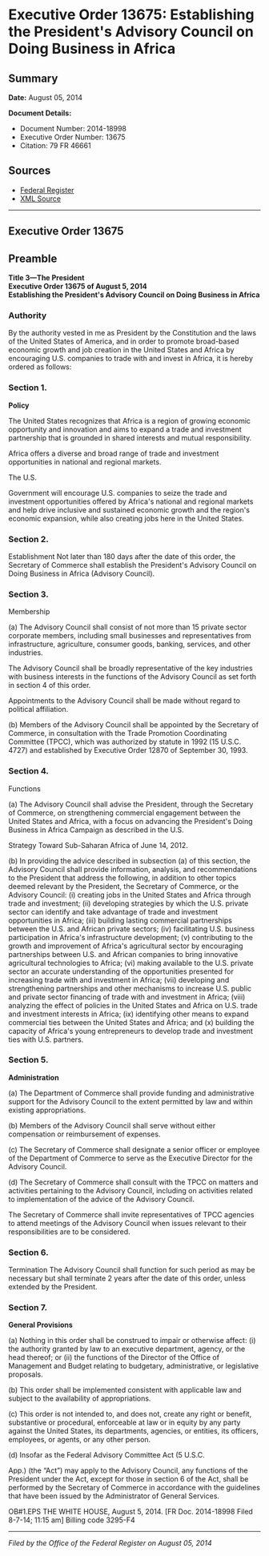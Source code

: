 # Executive Order 13675: Establishing the President's Advisory Council on Doing Business in Africa

## Summary

**Date:** August 05, 2014

**Document Details:**
- Document Number: 2014-18998
- Executive Order Number: 13675
- Citation: 79 FR 46661

## Sources
- [Federal Register](https://www.federalregister.gov/documents/2014/08/08/2014-18998/establishing-the-presidents-advisory-council-on-doing-business-in-africa)
- [XML Source](https://www.federalregister.gov/documents/full_text/xml/2014/08/08/2014-18998.xml)

---

## Executive Order 13675

## Preamble

**Title 3—The President**  
**Executive Order 13675 of August 5, 2014**  
**Establishing the President's Advisory Council on Doing Business in Africa**

### Authority

By the authority vested in me as President by the Constitution and the laws of the United States of America, and in order to promote broad-based economic growth and job creation in the United States and Africa by encouraging U.S. companies to trade with and invest in Africa, it is hereby ordered as follows:
### Section 1.

**Policy**

The United States recognizes that Africa is a region of growing economic opportunity and innovation and aims to expand a trade and investment partnership that is grounded in shared interests and mutual responsibility.

Africa offers a diverse and broad range of trade and investment opportunities in national and regional markets.

The U.S.

Government will encourage U.S. companies to seize the trade and investment opportunities offered by Africa's national and regional markets and help drive inclusive and sustained economic growth and the region's economic expansion, while also creating jobs here in the United States.
### Section 2.

Establishment
Not later than 180 days after the date of this order, the Secretary of Commerce shall establish the President's Advisory Council on Doing Business in Africa (Advisory Council).
### Section 3.

Membership

(a) The Advisory Council shall consist of not more than 15 private sector corporate members, including small businesses and representatives from infrastructure, agriculture, consumer goods, banking, services, and other industries.

The Advisory Council shall be broadly representative of the key industries with business interests in the functions of the Advisory Council as set forth in section 4 of this order.

Appointments to the Advisory Council shall be made without regard to political affiliation.

(b) Members of the Advisory Council shall be appointed by the Secretary of Commerce, in consultation with the Trade Promotion Coordinating Committee (TPCC), which was authorized by statute in 1992 (15 U.S.C. 4727) and established by Executive Order 12870 of September 30, 1993.
### Section 4.

Functions

(a) The Advisory Council shall advise the President, through the Secretary of Commerce, on strengthening commercial engagement between the United States and Africa, with a focus on advancing the President's Doing Business in Africa Campaign as described in the U.S.

Strategy Toward Sub-Saharan Africa of June 14, 2012.

(b) In providing the advice described in subsection (a) of this section, the Advisory Council shall provide information, analysis, and recommendations to the President that address the following, in addition to other topics deemed relevant by the President, the Secretary of Commerce, or the Advisory Council:
    (i) creating jobs in the United States and Africa through trade and investment;
    (ii) developing strategies by which the U.S. private sector can identify and take advantage of trade and investment opportunities in Africa;
    (iii) building lasting commercial partnerships between the U.S. and African private sectors;
    (iv) facilitating U.S. business participation in Africa's infrastructure development;
    (v) contributing to the growth and improvement of Africa's agricultural sector by encouraging partnerships between U.S. and African companies to bring innovative agricultural technologies to Africa;
    (vi) making available to the U.S. private sector an accurate understanding of the opportunities presented for increasing trade with and investment in Africa;
    (vii) developing and strengthening partnerships and other mechanisms to increase U.S. public and private sector financing of trade with and investment in Africa;
    (viii) analyzing the effect of policies in the United States and Africa on U.S. trade and investment interests in Africa;
    (ix) identifying other means to expand commercial ties between the United States and Africa; and
    (x) building the capacity of Africa's young entrepreneurs to develop trade and investment ties with U.S. partners.
### Section 5.

**Administration**

(a) The Department of Commerce shall provide funding and administrative support for the Advisory Council to the extent permitted by law and within existing appropriations.

(b) Members of the Advisory Council shall serve without either compensation or reimbursement of expenses.

(c) The Secretary of Commerce shall designate a senior officer or employee of the Department of Commerce to serve as the Executive Director for the Advisory Council.

(d) The Secretary of Commerce shall consult with the TPCC on matters and activities pertaining to the Advisory Council, including on activities related to implementation of the advice of the Advisory Council.

The Secretary of Commerce shall invite representatives of TPCC agencies to attend meetings of the Advisory Council when issues relevant to their responsibilities are to be considered.
### Section 6.

Termination
The Advisory Council shall function for such period as may be necessary but shall terminate 2 years after the date of this order, unless extended by the President.
### Section 7.

**General Provisions**

(a) Nothing in this order shall be construed to impair or otherwise affect:
    (i) the authority granted by law to an executive department, agency, or the head thereof; or
    (ii) the functions of the Director of the Office of Management and Budget relating to budgetary, administrative, or legislative proposals.

(b) This order shall be implemented consistent with applicable law and subject to the availability of appropriations.

(c) This order is not intended to, and does not, create any right or benefit, substantive or procedural, enforceable at law or in equity by any party against the United States, its departments, agencies, or entities, its officers, employees, or agents, or any other person.

(d) Insofar as the Federal Advisory Committee Act (5 U.S.C.

App.) (the “Act”) may apply to the Advisory Council, any functions of the President under the Act, except for those in section 6 of the Act, shall be performed by the Secretary of Commerce in accordance with the guidelines that have been issued by the Administrator of General Services.

OB#1.EPS
THE WHITE HOUSE,
August 5, 2014.
[FR Doc. 2014-18998
Filed 8-7-14; 11:15 am]
Billing code 3295-F4

---

*Filed by the Office of the Federal Register on August 05, 2014*
